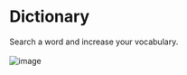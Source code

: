 # Dictionary
Search a word and increase your vocabulary.<br> <br>
![image](https://user-images.githubusercontent.com/20756494/217343366-c19a6c7d-06b5-4b1e-b08a-ab0910e92e1e.png)
